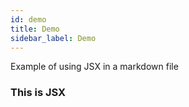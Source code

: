 ```yaml
---
id: demo
title: Demo
sidebar_label: Demo
---
```


Example of using JSX in a markdown file

<div style={{ padding: '20px', backgroundColor: 'tomato' }}>
  <h3>This is JSX</h3>
</div>


